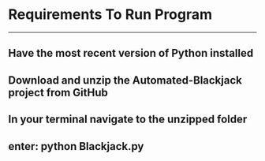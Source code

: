 # Requirements To Run Program

**************************************************

## Have the most recent version of Python installed

## Download and unzip the Automated-Blackjack project from GitHub

## In your terminal navigate to the unzipped folder

## enter: python Blackjack.py
